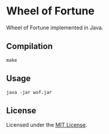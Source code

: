 # Wheel of Fortune

Wheel of Fortune implemented in Java.

## Compilation

    make

## Usage

    java -jar wof.jar

## License

Licensed under the [MIT License](http://www.opensource.org/licenses/MIT).
